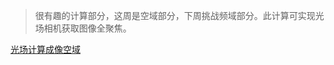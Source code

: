 ﻿> 很有趣的计算部分，这周是空域部分，下周挑战频域部分。此计算可实现光场相机获取图像全聚焦。

[光场计算成像空域](https://mp.weixin.qq.com/s/s3lIO-ewBNaQkKzPD-cGTA)

